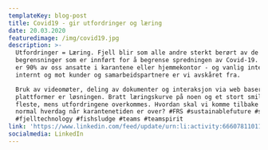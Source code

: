 ```yaml
---
templateKey: blog-post
title: Covid19 - gir utfordringer og læring
date: 20.03.2020
featuredimage: /img/covid19.jpg
description: >-
  Utfordringer = Læring. Fjell blir som alle andre sterkt berørt av de
  begrensninger som er innført for å begrense spredningen av Covid-19. I Fjell
  er 90% av oss ansatte i karantene eller hjemmekontor - og vanlig interaksjon
  internt og mot kunder og samarbeidspartnere er vi avskåret fra. 

  Bruk av videomøter, deling av dokumenter og interaksjon via web baserte
  plattformer er løsningen. Bratt læringskurve på noen og et stort smil på de
  fleste, mens utfordringene overkommes. Hvordan skal vi komme tilbake til en
  normal hverdag når karantenetiden er over? #FRS #sustainablefuture #some #FTG
  #fjelltechnology #fishsludge #teams #teamspirit
link: 'https://www.linkedin.com/feed/update/urn:li:activity:6660781101159710720'
socialmedia: LinkedIn
---
```


